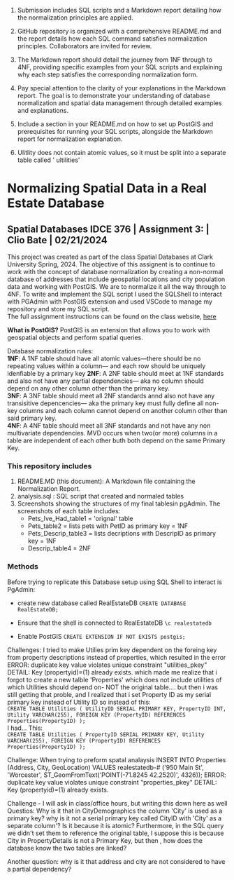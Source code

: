 
1. Submission includes SQL scripts and a Markdown report detailing how the normalization principles are applied.

2. GitHub repository is organized with a comprehensive README.md and the report details how each SQL command satisfies normalization principles. Collaborators are invited for review.

3. The Markdown report should detail the journey from 1NF through to 4NF, providing specific examples from your SQL scripts and explaining why each step satisfies the corresponding normalization form.

4. Pay special attention to the clarity of your explanations in the Markdown report. The goal is to demonstrate your understanding of database normalization and spatial data management through detailed examples and explanations.

5. Include a section in your README.md on how to set up PostGIS and prerequisites for running your SQL scripts, alongside the Markdown report for normalization explanation.

1. Ulitlity does not contain atomic values, so it must be split into a separate table called ' ultilities' 

# Normalizing Spatial Data in a Real Estate Database 
## Spatial Databases IDCE 376 | Assignment 3: | Clio Bate | 02/21/2024

This project was created as part of the class Spatial Databases at Clark University Spring, 2024. The objective of this assignent is to continue to work with the concept of database normalization by creating a non-normal database of addresses that include geospatial locations and city population data and working with PostGIS. We are to normalize it all the way through to 4NF. To write and implement the SQL script I used the SQLShell to interact with PGAdmin with PostGIS extension and used VSCode to manage my repository and store my SQL script.     
The full assignment instructions can be found on the class website, [here](https://studyingplace.space/spatial-database/labs/A3-Real_Estate_Database.html#part-4-normalize-to-4nf)  

**What is PostGIS?** PostGIS is an extension that allows you to work with geospatial objects and perform spatial queries.

Database normalization rules:  
**1NF**: A 1NF table should have all atomic values—there should be no repeating values within a column— and each row should be uniquely idenfiable by a primary key
**2NF**: A 2NF table should meet at 1NF standards and also not have any partial dependencies— aka no column should depend on any other column other than the primary key.  
**3NF**: A 3NF table should meet all 2NF standards annd also not have any transisitive depencencies— aka the primary key must fully define all non-key columns and each column cannot depend on another column other than said primary key.  
**4NF**: A 4NF table should meet all 3NF standards and not have any non multivariate dependencies. MVD occurs when two(or more) columns in a table are independent of each other buth both depend on the same Primary Key.  



### This repository includes
1. README.MD (this document): A Markdown file containing the Normalization Report.
1. analysis.sql : SQL script that created and normaled tables
1. Screenshots showing the structures of my final tablesin pgAdmin. The screenshots of each table includes:  
    - Pets_Ive_Had_table1 = 'orignal' table 
    - Pets_table2 = lists pets with PetID as primary key = 1NF
    - Pets_Descrip_table3 = lists decriptions with DescripID as primary key  = 1NF
    - Descrip_table4  = 2NF



### Methods

Before trying to replicate this Database setup using SQL Shell to interact is PgAdmin:
- create new database called RealEstateDB
`CREATE DATABASE RealEstateDB;`

- Ensure that the shell is connected to RealEstateDB
`\c realestatedb`

- Enable PostGIS
`CREATE EXTENSION IF NOT EXISTS postgis;`



Challenges: I tried to make Utilies prim key dependent on the foreing key from property descriptions instead of properties, which resulted in the error
ERROR:  duplicate key value violates unique constraint "utilities_pkey"
DETAIL:  Key (propertyid)=(1) already exists.
which made me realize that i forgot to create a new talble 'Properties' which does not include utilities of which Utilities should depend on- NOT the original table.... but then i was still getting that proble, and I realized that i set Property ID as my serial primary key instead of Utility ID so instead of this:  
`CREATE TABLE Utilities (
UtilityID SERIAL PRIMARY KEY,
PropertyID INT,
Utility VARCHAR(255),
FOREIGN KEY (PropertyID) REFERENCES Properties(PropertyID)
);`  
I had... This:  
`CREATE TABLE Utilities (
PropertyID SERIAL PRIMARY KEY,
Utility VARCHAR(255),
FOREIGN KEY (PropertyID) REFERENCES Properties(PropertyID)
);`

Challenge: When trying to preform spatal analaysis
INSERT INTO Properties (Address, City, GeoLocation) VALUES
realestatedb-# ('950 Main St', 'Worcester', ST_GeomFromText('POINT(-71.8245 42.2520)', 4326));
ERROR:  duplicate key value violates unique constraint "properties_pkey"
DETAIL:  Key (propertyid)=(1) already exists.


Challenge - I will ask in class/office hours, but writing this down here as well
Questios: Why is it that in CityDemographics the column 'City' is used as a primary key? why is it not a serial primary key called CityID with 'City' as a separate column'? Is it because it is atomic? Furthermore, in the SQL query we didn't set them to reference the original table, I suppose this is because City in PropertyDetails is not a Primary Key, but then , how does the database know the two tables are linked?

Another question: why is it that address and city are not considered to have a partial dependency?

